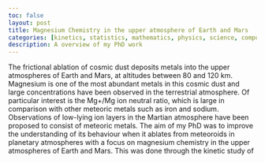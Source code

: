```yaml
---
toc: false
layout: post
title: Magnesium Chemistry in the upper atmosphere of Earth and Mars
categories: [kinetics, statistics, mathematics, physics, science, computer modelling]
description: A overview of my PhD work
---
```


The frictional ablation of cosmic dust deposits metals into the upper atmospheres of Earth and Mars, at altitudes between 80 and 120 km. Magnesium is one of the most abundant metals in this cosmic dust and large concentrations have been observed in the terrestrial atmosphere. Of particular interest is the Mg+/Mg ion neutral ratio, which is large in comparison with other meteoric metals such as iron and sodium.  Observations of low-lying ion layers in the Martian atmosphere have been proposed to consist of meteoric metals.
The aim of my PhD was to improve the understanding of its behaviour when it ablates from meteoroids in planetary atmospheres with a focus on magnesium chemistry in the upper atmospheres of Earth and Mars.
This was done through the kinetic study of 
